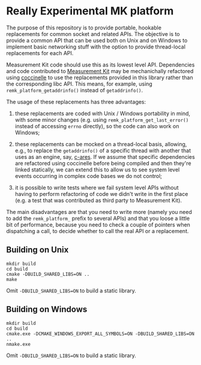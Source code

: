 # Really Experimental MK platform

The purpose of this repository is to provide portable, hookable replacements for
common socket and related APIs. The objective is to provide a common API
that can be used both on Unix and on Windows to implement basic networking stuff
with the option to provide thread-local replacements for each API.

Measurement Kit code should use this as its lowest level API. Dependencies and
code contributed to [Measurement Kit](
https://github.com/measurement-kit/measurement-kit) may be mechanichally
refactored using [coccinelle](https://github.com/coccinelle/coccinelle) to use
the replacements provided in this library rather than the corresponding libc
API. This means, for example, using `remk_platform_getaddrinfo()` instead
of `getaddrinfo()`.

The usage of these replacements has three advantages:

1. these replacements are coded with Unix / Windows portability in mind, with
   some minor changes (e.g. using `remk_platform_get_last_error()` instead
   of accessing `errno` directly), so the code can also work on Windows;

2. these replacements can be mocked on a thread-local basis, allowing, e.g., to
   replace the `getaddrinfo()` of a specific thread with another that uses as
   an engine, say, [c-ares](https://github.com/c-ares/c-ares). If we assume that
   specific dependencies are refactored using coccinelle before being compiled
   and then they're linked statically, we can extend this to allow us to see
   system level events occurring in complex code bases we do not control;

3. it is possible to write tests where we fail system level APIs without having
   to perform refactoring of code we didn't write in the first place (e.g. a
   test that was contributed as third party to Measurement Kit).

The main disadvantages are that you need to write more (namely you need to
add the `remk_platform_` prefix to several APIs) and that you loose a little
bit of performance, because you need to check a couple of pointers when
dispatching a call, to decide whether to call the real API or a replacement.

## Building on Unix

```
mkdir build
cd build
cmake -DBUILD_SHARED_LIBS=ON ..
make
```

Omit `-DBUILD_SHARED_LIBS=ON` to build a static library.

## Building on Windows

```
mkdir build
cd build
cmake.exe -DCMAKE_WINDOWS_EXPORT_ALL_SYMBOLS=ON -DBUILD_SHARED_LIBS=ON ..
nmake.exe
```

Omit `-DBUILD_SHARED_LIBS=ON` to build a static library.
